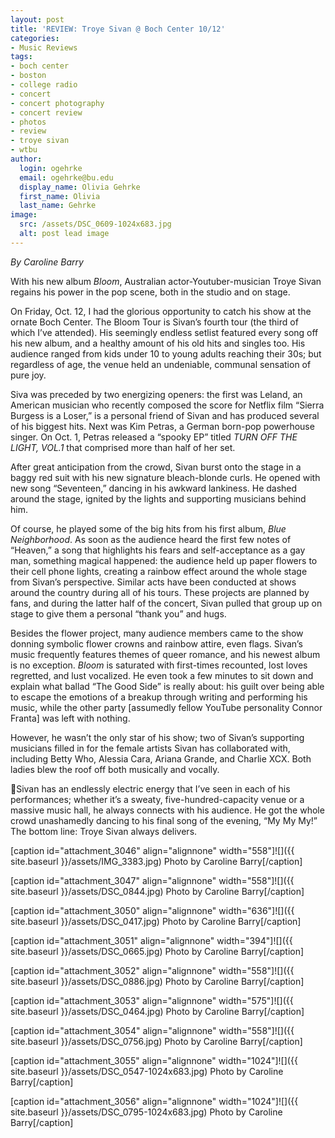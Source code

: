 ```yaml
---
layout: post
title: 'REVIEW: Troye Sivan @ Boch Center 10/12'
categories:
- Music Reviews
tags:
- boch center
- boston
- college radio
- concert
- concert photography
- concert review
- photos
- review
- troye sivan
- wtbu
author:
  login: ogehrke
  email: ogehrke@bu.edu
  display_name: Olivia Gehrke
  first_name: Olivia
  last_name: Gehrke
image:
  src: /assets/DSC_0609-1024x683.jpg
  alt: post lead image
---
```


_By Caroline Barry_

With his new album _Bloom_, Australian actor-Youtuber-musician Troye Sivan regains his power in the pop scene, both in the studio and on stage.

On Friday, Oct. 12, I had the glorious opportunity to catch his show at the ornate Boch Center. The Bloom Tour is Sivan’s fourth tour (the third of which I’ve attended). His seemingly endless setlist featured every song off his new album, and a healthy amount of his old hits and singles too. His audience ranged from kids under 10 to young adults reaching their 30s; but regardless of age, the venue held an undeniable, communal sensation of pure joy.

Siva was preceded by two energizing openers: the first was Leland, an American musician who recently composed the score for Netflix film “Sierra Burgess is a Loser,” is a personal friend of Sivan and has produced several of his biggest hits. Next was Kim Petras, a German born-pop powerhouse singer. On Oct. 1, Petras released a “spooky EP” titled _TURN OFF THE LIGHT, VOL.1_ that comprised more than half of her set.

After great anticipation from the crowd, Sivan burst onto the stage in a baggy red suit with his new signature bleach-blonde curls. He opened with new song “Seventeen,” dancing in his awkward lankiness. He dashed around the stage, ignited by the lights and supporting musicians behind him.

Of course, he played some of the big hits from his first album, _Blue Neighborhood_. As soon as the audience heard the first few notes of “Heaven,” a song that highlights his fears and self-acceptance as a gay man, something magical happened: the audience held up paper flowers to their cell phone lights, creating a rainbow effect around the whole stage from Sivan’s perspective. Similar acts have been conducted at shows around the country during all of his tours. These projects are planned by fans, and during the latter half of the concert, Sivan pulled that group up on stage to give them a personal “thank you” and hugs.

Besides the flower project, many audience members came to the show donning symbolic flower crowns and rainbow attire, even flags. Sivan’s music frequently features themes of queer romance, and his newest album is no exception. _Bloom_ is saturated with first-times recounted, lost loves regretted, and lust vocalized. He even took a few minutes to sit down and explain what ballad “The Good Side” is really about: his guilt over being able to escape the emotions of a breakup through writing and performing his music, while the other party \[assumedly fellow YouTube personality Connor Franta\] was left with nothing.

However, he wasn’t the only star of his show; two of Sivan’s supporting musicians filled in for the female artists Sivan has collaborated with, including Betty Who, Alessia Cara, Ariana Grande, and Charlie XCX. Both ladies blew the roof off both musically and vocally.

Sivan has an endlessly electric energy that I’ve seen in each of his performances; whether it’s a sweaty, five-hundred-capacity venue or a massive music hall, he always connects with his audience. He got the whole crowd unashamedly dancing to his final song of the evening, “My My My!” The bottom line: Troye Sivan always delivers.

\[caption id="attachment\_3046" align="alignnone" width="558"\]![]({{ site.baseurl }}/assets/IMG_3383.jpg) Photo by Caroline Barry\[/caption\]

\[caption id="attachment\_3047" align="alignnone" width="558"\]![]({{ site.baseurl }}/assets/DSC_0844.jpg) Photo by Caroline Barry\[/caption\]

\[caption id="attachment\_3050" align="alignnone" width="636"\]![]({{ site.baseurl }}/assets/DSC_0417.jpg) Photo by Caroline Barry\[/caption\]

\[caption id="attachment\_3051" align="alignnone" width="394"\]![]({{ site.baseurl }}/assets/DSC_0665.jpg) Photo by Caroline Barry\[/caption\]

\[caption id="attachment\_3052" align="alignnone" width="558"\]![]({{ site.baseurl }}/assets/DSC_0886.jpg) Photo by Caroline Barry\[/caption\]

\[caption id="attachment\_3053" align="alignnone" width="575"\]![]({{ site.baseurl }}/assets/DSC_0464.jpg) Photo by Caroline Barry\[/caption\]

\[caption id="attachment\_3054" align="alignnone" width="558"\]![]({{ site.baseurl }}/assets/DSC_0756.jpg) Photo by Caroline Barry\[/caption\]

\[caption id="attachment\_3055" align="alignnone" width="1024"\]![]({{ site.baseurl }}/assets/DSC_0547-1024x683.jpg) Photo by Caroline Barry\[/caption\]

\[caption id="attachment\_3056" align="alignnone" width="1024"\]![]({{ site.baseurl }}/assets/DSC_0795-1024x683.jpg) Photo by Caroline Barry\[/caption\]